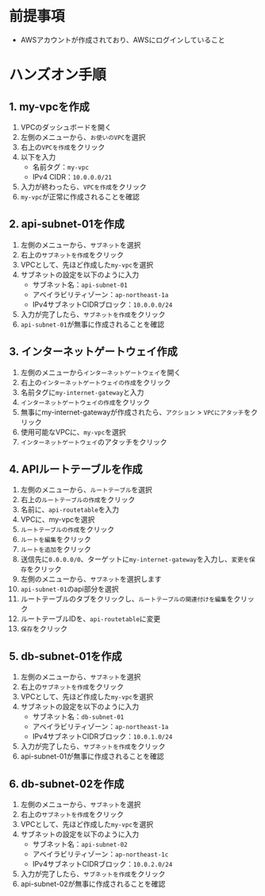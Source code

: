 # 前提事項
- AWSアカウントが作成されており、AWSにログインしていること

# ハンズオン手順
## 1. my-vpcを作成
1. VPCのダッシュボードを開く
2. 左側のメニューから、`お使いのVPC`を選択
3. 右上の`VPCを作成`をクリック
4. 以下を入力
    - 名前タグ：`my-vpc`
    - IPv4 CIDR：`10.0.0.0/21`    
5. 入力が終わったら、`VPCを作成`をクリック
6. `my-vpc`が正常に作成されることを確認

## 2. api-subnet-01を作成
1. 左側のメニューから、`サブネット`を選択
2. 右上の`サブネットを作成`をクリック
3. VPCとして、先ほど作成した`my-vpc`を選択
4. サブネットの設定を以下のように入力
    - サブネット名：`api-subnet-01`
    - アベイラビリティゾーン：`ap-northeast-1a`
    - IPv4サブネットCIDRブロック：`10.0.0.0/24`
5.  入力が完了したら、`サブネットを作成`をクリック
6. `api-subnet-01`が無事に作成されることを確認

## 3. インターネットゲートウェイ作成
1. 左側のメニューから`インターネットゲートウェイ`を開く
2. 右上の`インターネットゲートウェイの作成`をクリック
3. 名前タグに`my-internet-gateway`と入力
4. `インターネットゲートウェイの作成`をクリック
5. 無事にmy-internet-gatewayが作成されたら、`アクション` > `VPCにアタッチ`をクリック
6. 使用可能なVPCに、`my-vpc`を選択
7. `インターネットゲートウェイ`のアタッチをクリック

## 4. APIルートテーブルを作成
1. 左側のメニューから、`ルートテーブル`を選択
2. 右上の`ルートテーブルの作成`をクリック
3. 名前に、`api-routetable`を入力
4. VPCに、my-vpcを選択
5. `ルートテーブルの作成`をクリック
6. `ルートを編集`をクリック
7. `ルートを追加`をクリック
8. 送信先に`0.0.0.0/0`、ターゲットに`my-internet-gateway`を入力し、`変更を保存`をクリック
9. 左側のメニューから、`サブネット`を選択します
10. `api-subnet-01`のapi部分を選択
11. ルートテーブルのタブをクリックし、`ルートテーブルの関連付けを編集`をクリック
12. ルートテーブルIDを、`api-routetable`に変更
13. `保存`をクリック

## 5. db-subnet-01を作成
1. 左側のメニューから、`サブネット`を選択
2. 右上の`サブネットを作成`をクリック
3. VPCとして、先ほど作成した`my-vpc`を選択
4. サブネットの設定を以下のように入力
    - サブネット名：`db-subnet-01`
    - アベイラビリティゾーン：`ap-northeast-1a`
    - IPv4サブネットCIDRブロック：`10.0.1.0/24`
5.  入力が完了したら、`サブネットを作成`をクリック
6. api-subnet-01が無事に作成されることを確認

## 6. db-subnet-02を作成
1. 左側のメニューから、`サブネット`を選択
2. 右上の`サブネットを作成`をクリック
3. VPCとして、先ほど作成した`my-vpc`を選択
4. サブネットの設定を以下のように入力
    - サブネット名：`api-subnet-02`
    - アベイラビリティゾーン：`ap-northeast-1c`
    - IPv4サブネットCIDRブロック：`10.0.2.0/24`
5.  入力が完了したら、`サブネットを作成`をクリック
6. api-subnet-02が無事に作成されることを確認
